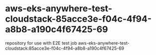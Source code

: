 # aws-eks-anywhere-test-cloudstack-85acce3e-f04c-4f94-a8b8-a190c4f67425-69
repository for use with E2E test job aws-eks-anywhere-test-cloudstack:85acce3e-f04c-4f94-a8b8-a190c4f67425-69
